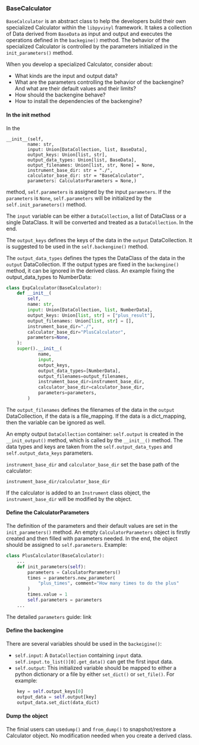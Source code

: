 
### BaseCalculator
`BaseCalculator` is an abstract class to help the developers build their own specialized Calculator
within the `libpyvinyl` framework. It takes a collection of Data derived from `BaseData` as input
and output and executes the operations defined in the `backegine()` method. The behavior of the
specialized Calculator is controlled by the parameters initialized in the `init_parameters()` method.

When you develop a specialized Calculator, consider about:
- What kinds are the input and output data?
- What are the parameters controlling the behavior of the backengine? And what are their default
values and their limits?
- How should the backengine behave?
- How to install the dependencies of the backengine?

#### In the __init__ method
In the
```
__init__(self,
        name: str,
        input: Union[DataCollection, list, BaseData],
        output_keys: Union[list, str],
        output_data_types: Union[list, BaseData],
        output_filenames: Union[list, str, None] = None,
        instrument_base_dir: str = "./",
        calculator_base_dir: str = "BaseCalculator",
        parameters: CalculatorParameters = None,)
```
method, `self.parameters` is assigned by the input `parameters`. If the `parameters` is `None`,
`self.parameters` will be initialized by the `self.init_parameters()` method.

The `input` variable can be either a `DataCollection`, a list of DataClass or a single DataClass.
It will be converted and treated as a `DataCollection`. In the end.

The `output_keys` defines the keys of the data in the `output` DataCollection. It is suggested
to be used in the `self.backengine()` method.


The `output_data_types` defines the types the DataClass of the data in the `output` DataCollection.
If the output types are fixed in the `backengine()` method, it can be ignored in the derived class.
An example fixing the output_data_types to NumberData:
```py
class ExpCalculator(BaseCalculator):
    def __init__(
        self,
        name: str,
        input: Union[DataCollection, list, NumberData],
        output_keys: Union[list, str] = ["plus_result"],
        output_filenames: Union[list, str] = [],
        instrument_base_dir="./",
        calculator_base_dir="PlusCalculator",
        parameters=None,
    ):
    super().__init__(
            name,
            input,
            output_keys,
            output_data_types=[NumberData],
            output_filenames=output_filenames,
            instrument_base_dir=instrument_base_dir,
            calculator_base_dir=calculator_base_dir,
            parameters=parameters,
        )
```

The `output_filenames` defines the filenames of the data in the `output` DataCollection, if the data
is a file_mapping. If the data is a dict_mapping, then the variable can be ignored as well.

An empty output `DataCollection` container: `self.output` is created  in the `__init_output()` method, which is called
by the `__init__()` method. The data types and keys are taken from the `self.output_data_types` and `self.output_data_keys`
parameters.

`instrument_base_dir` and `calculator_base_dir` set the base path of the calculator:
```
instrument_base_dir/calculator_base_dir
```
If the calculator
is added to an `Instrument` class object, the `instrument_base_dir` will be modified by the object.

#### Define the CalculatorParameters
The definition of the parameters and their default values are set in the `init_parameters()`
method. An empty `CalculatorParameters` object is firstly created and then filled with parameters
needed. In the end, the object should be assigned to `self.parameters`. Example:
```py
class PlusCalculator(BaseCalculator):
    ...
    def init_parameters(self):
        parameters = CalculatorParameters()
        times = parameters.new_parameter(
            "plus_times", comment="How many times to do the plus"
        )
        times.value = 1
        self.parameters = parameters
    ...
```
The detailed `parameters` guide: link

#### Define the backengine

There are several variables should be used in the `backeigine()`:
- `self.input`: A `DataCollection` containing `input` data. `self.input.to_list()[0].get_data()` can get the first input data.
- `self.output`: This initialized variable should be mapped to either a python dictionary or a file by either `set_dict()` or
`set_file()`. For example:
```py
    key = self.output_keys[0]
    output_data = self.output[key]
    output_data.set_dict(data_dict)
```

#### Dump the object
The finial users can use`dump()` and `from_dump()` to snapshot/restore a Calculator object.
No modification needed when you create a derived class.

